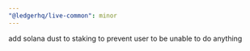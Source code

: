 ```yaml
---
"@ledgerhq/live-common": minor
---
```


add solana dust to staking to prevent user to be unable to do anything
